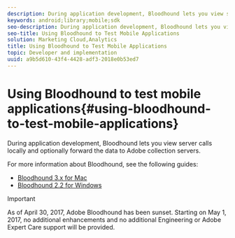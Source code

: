 ```yaml
---
description: During application development, Bloodhound lets you view server calls locally and optionally forward the data to Adobe collection servers.
keywords: android;library;mobile;sdk
seo-description: During application development, Bloodhound lets you view server calls locally and optionally forward the data to Adobe collection servers.
seo-title: Using Bloodhound to Test Mobile Applications
solution: Marketing Cloud,Analytics
title: Using Bloodhound to Test Mobile Applications
topic: Developer and implementation
uuid: a9b5d610-43f4-4428-adf3-2018e0b53ed7
---
```


# Using Bloodhound to test mobile applications{#using-bloodhound-to-test-mobile-applications}

During application development, Bloodhound lets you view server calls locally and optionally forward the data to Adobe collection servers.

For more information about Bloodhound, see the following guides:

<!--Rekha: please resolve bloodhound links-->

* [Bloodhound 3.x for Mac](https://marketing.adobe.com/resources/help/en_US/mobile/bloodhound/) 
* [Bloodhound 2.2 for Windows](https://marketing.adobe.com/resources/help/en_US/mobile/bloodhound_win_2x/)

>[!IMPORTANT]
>
>As of April 30, 2017, Adobe Bloodhound has been sunset. Starting on May 1, 2017, no additional enhancements and no additional Engineering or Adobe Expert Care support will be provided.

